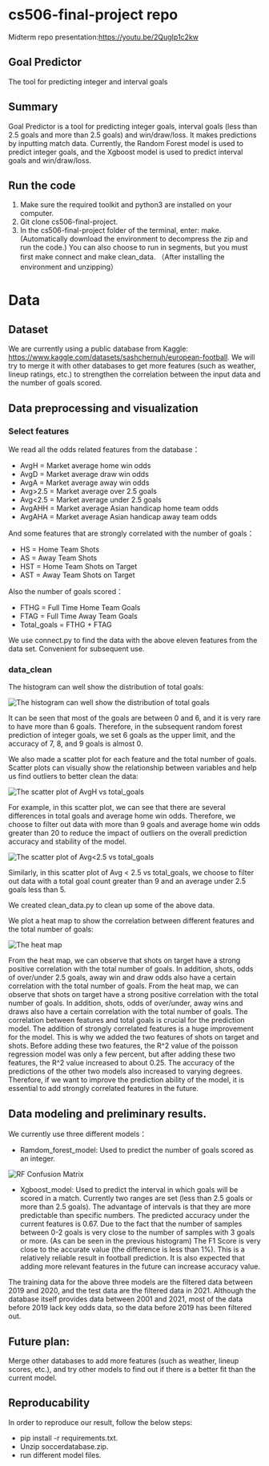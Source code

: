 # cs506-final-project repo
Midterm repo presentation:https://youtu.be/2QugIp1c2kw

## Goal Predictor
The tool for predicting integer and interval goals

## Summary
Goal Predictor is a tool for predicting integer goals, interval goals (less than 2.5 goals and more than 2.5 goals) and win/draw/loss. It makes predictions by inputting match data. Currently, the Random Forest model is used to predict integer goals, and the Xgboost model is used to predict interval goals and win/draw/loss.

## Run the code
1. Make sure the required toolkit and python3 are installed on your computer.
2. Git clone cs506-final-project.
3. In the cs506-final-project folder of the terminal, enter: make. (Automatically download the environment to decompress the zip and run the code.)
You can also choose to run in segments, but you must first make connect and make clean_data. （After installing the environment and unzipping）


# Data
## Dataset
We are currently using a public database from Kaggle: https://www.kaggle.com/datasets/sashchernuh/european-football.
We will try to merge it with other databases to get more features (such as weather, lineup ratings, etc.) to strengthen the correlation between the input data and the number of goals scored.

## Data preprocessing and visualization
### Select features
We read all the odds related features from the database：

- AvgH = Market average home win odds
- AvgD = Market average draw win odds
- AvgA = Market average away win odds
- Avg>2.5 = Market average over 2.5 goals
- Avg<2.5 = Market average under 2.5 goals
- AvgAHH = Market average Asian handicap home team odds
- AvgAHA = Market average Asian handicap away team odds

And some features that are strongly correlated with the number of goals：
- HS = Home Team Shots
- AS = Away Team Shots
- HST = Home Team Shots on Target
- AST = Away Team Shots on Target

Also the number of goals scored：
- FTHG  = Full Time Home Team Goals
- FTAG  = Full Time Away Team Goals
- Total_goals = FTHG + FTAG

We use connect.py to find the data with the above eleven features from the data set. Convenient for subsequent use.

### data_clean

The histogram can well show the distribution of total goals:

![The histogram can well show the distribution of total goals](picture/Figure1.png)

It can be seen that most of the goals are between 0 and 6, and it is very rare to have more than 6 goals. Therefore, in the subsequent random forest prediction of integer goals, we set 6 goals as the upper limit, and the accuracy of 7, 8, and 9 goals is almost 0.

We also made a scatter plot for each feature and the total number of goals. Scatter plots can visually show the relationship between variables and help us find outliers to better clean the data:

![The scatter plot of AvgH vs total_goals](picture/Figure2.png)

For example, in this scatter plot, we can see that there are several differences in total goals and average home win odds. Therefore, we choose to filter out data with more than 9 goals and average home win odds greater than 20 to reduce the impact of outliers on the overall prediction accuracy and stability of the model.

![The scatter plot of Avg<2.5 vs total_goals](picture/Figure6.png)

Similarly, in this scatter plot of Avg < 2.5 vs total_goals, we choose to filter out data with a total goal count greater than 9 and an average under 2.5 goals less than 5.

We created clean_data.py to clean up some of the above data.

We plot a heat map to show the correlation between different features and the total number of goals:

![The heat map](picture/Figure13.png)

From the heat map, we can observe that shots on target have a strong positive correlation with the total number of goals. In addition, shots, odds of over/under 2.5 goals, away win and draw odds also have a certain correlation with the total number of goals. From the heat map, we can observe that shots on target have a strong positive correlation with the total number of goals. In addition, shots, odds of over/under, away wins and draws also have a certain correlation with the total number of goals. The correlation between features and total goals is crucial for the prediction model. The addition of strongly correlated features is a huge improvement for the model. This is why we added the two features of shots on target and shots. Before adding these two features, the R^2 value of the poisson regression model was only a few percent, but after adding these two features, the R^2 value increased to about 0.25. The accuracy of the predictions of the other two models also increased to varying degrees. Therefore, if we want to improve the prediction ability of the model, it is essential to add strongly correlated features in the future.

## Data modeling and preliminary results.
We currently use three different models：

- Ramdom_forest_model: Used to predict the number of goals scored as an integer.

![RF Confusion Matrix](picture/figure_14.png)

- Xgboost_model: Used to predict the interval in which goals will be scored in a match. Currently two ranges are set (less than 2.5 goals or more than 2.5 goals). The advantage of intervals is that they are more predictable than specific numbers. The predicted accuracy under the current features is 0.67. Due to the fact that the number of samples between 0-2 goals is very close to the number of samples with 3 goals or more. (As can be seen in the previous histogram) The F1 Score is very close to the accurate value (the difference is less than 1%). This is a relatively reliable result in football prediction. It is also expected that adding more relevant features in the future can increase accuracy value.

The training data for the above three models are the filtered data between 2019 and 2020, and the test data are the filtered data in 2021. Although the database itself provides data between 2001 and 2021, most of the data before 2019 lack key odds data, so the data before 2019 has been filtered out. 

## Future plan:
Merge other databases to add more features (such as weather, lineup scores, etc.), and try other models to find out if there is a better fit than the current model.

## Reproducability
In order to reproduce our result, follow the below steps:

- pip install -r requirements.txt.
- Unzip soccerdatabase.zip.
- run different model files.







